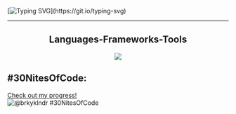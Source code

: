 [![Typing SVG](https://readme-typing-svg.demolab.com?font=Quicksand&pause=1000&color=FFA904&center=true&vCenter=true&random=false&width=435&lines=Hello!+I+am+Berkay+%F0%9F%98%8A;Welcome+to+My+GitHub+Space!)](https://git.io/typing-svg)
<hr>

<h2 align="center"> Languages-Frameworks-Tools </h2>
<p align="center">
  <a href="https://skillicons.dev">
    <img src="https://skillicons.dev/icons?i=git,unity,vscode,blender,github,ps,ai,lua,py,js,html,c,notion" />
  </a>
</p>

## #30NitesOfCode:
  [Check out my progress!](https://www.codedex.io/@brkyklndr/30-nites-of-code)  
  ![@brkyklndr #30NitesOfCode](https://www.codedex.io/api/petStatus?user=brkyklndr)